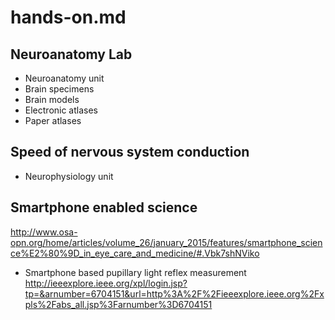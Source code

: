 # hands-on.md

## Neuroanatomy Lab

- Neuroanatomy unit
- Brain specimens
- Brain models
- Electronic atlases
- Paper atlases

## Speed of nervous system conduction

- Neurophysiology unit

## Smartphone enabled science

<http://www.osa-opn.org/home/articles/volume_26/january_2015/features/smartphone_science%E2%80%9D_in_eye_care_and_medicine/#.Vbk7shNViko>

- Smartphone based pupillary light reflex measurement <http://ieeexplore.ieee.org/xpl/login.jsp?tp=&arnumber=6704151&url=http%3A%2F%2Fieeexplore.ieee.org%2Fxpls%2Fabs_all.jsp%3Farnumber%3D6704151>

